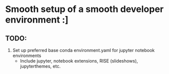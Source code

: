 # Smooth setup of a smooth developer environment :]

## TODO:

1. Set up preferred base conda environment.yaml for jupyter notebook environments
    - Include jupyter, notebook extensions, RISE (slideshows), jupyterthemes, etc.

